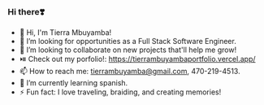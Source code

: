 ### Hi there❣️



- 👋 Hi, I'm Tierra Mbuyamba!
- 🔭 I’m looking for opportunities as a Full Stack Software Engineer.
- 👥 I’m looking to collaborate on new projects that'll help me grow!
- ⏯️ Check out my porfolio!: https://tierrambuyambaportfolio.vercel.app/ 
- 📫 How to reach me: tierrambuyamba@gmail.com, 470-219-4513.
- 🦋 I’m currently learning spanish.
- ⚡ Fun fact: I love traveling, braiding, and creating memories!

